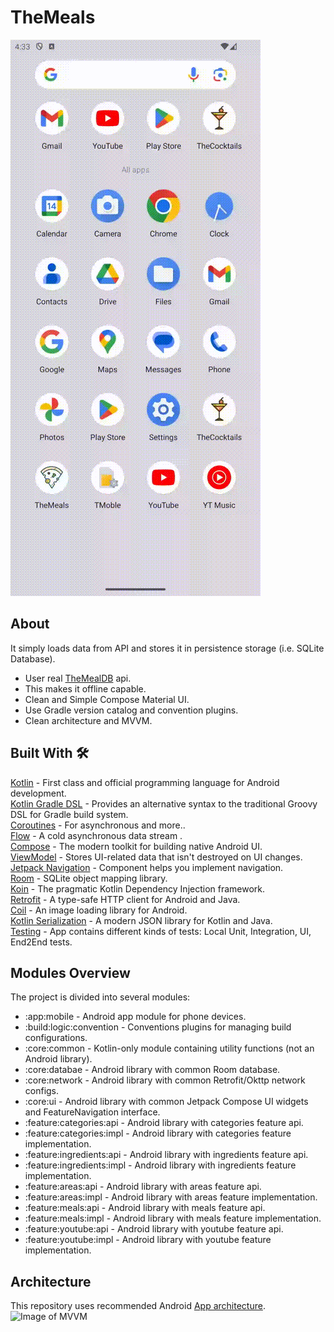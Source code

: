 # TheMeals

![GitHub Logo](/screenshots/meals_app_flow.gif)

## About
It simply loads data from API and stores it in persistence storage (i.e. SQLite Database).
* User real [TheMealDB](https://www.themealdb.com/) api.<br>
* This makes it offline capable.<br>
* Clean and Simple Compose Material UI.<br>
* Use Gradle version catalog and convention plugins.<br>
* Clean architecture and MVVM.<br>

## Built With 🛠
[Kotlin](https://kotlinlang.org/) - First class and official programming language for Android development.<br>
[Kotlin Gradle DSL](https://docs.gradle.org/current/userguide/kotlin_dsl.html) - Provides an alternative syntax to the traditional Groovy DSL for Gradle build system. <br>
[Coroutines](https://kotlinlang.org/docs/reference/coroutines-overview.html) - For asynchronous and more..<br>
[Flow](https://kotlin.github.io/kotlinx.coroutines/kotlinx-coroutines-core/kotlinx.coroutines.flow/-flow/) - A cold asynchronous data stream .<br>
[Compose](https://developer.android.com/develop/ui/compose/documentation) - The modern toolkit for building native Android UI.<br>
[ViewModel](https://developer.android.com/topic/libraries/architecture/viewmodel) - Stores UI-related data that isn't destroyed on UI changes.<br>
[Jetpack Navigation](https://developer.android.com/guide/navigation) - Component helps you implement navigation.<br>
[Room](https://developer.android.com/topic/libraries/architecture/room) - SQLite object mapping library.<br>
[Koin](https://insert-koin.io) - The pragmatic Kotlin Dependency Injection framework.<br>
[Retrofit](https://square.github.io/retrofit/) - A type-safe HTTP client for Android and Java.<br>
[Coil](https://coil-kt.github.io/coil/) - An image loading library for Android.<br>
[Kotlin Serialization]([https://github.com/square/moshi](https://kotlinlang.org/docs/serialization.html)) - A modern JSON library for Kotlin and Java.<br>
[Testing](https://developer.android.com/training/testing) - App contains different kinds of tests: Local Unit, Integration, UI, End2End tests.<br>

## Modules Overview
The project is divided into several modules:
- :app:mobile - Android app module for phone devices.
- :build:logic:convention - Conventions plugins for managing build configurations.
- :core:common - Kotlin-only module containing utility functions (not an Android library).
- :core:databae - Android library with common Room database.
- :core:network - Android library with common Retrofit/Okttp network configs.
- :core:ui - Android library with common Jetpack Compose UI widgets and FeatureNavigation interface.
- :feature:categories:api - Android library with categories feature api.
- :feature:categories:impl - Android library with categories feature implementation.
- :feature:ingredients:api - Android library with ingredients feature api.
- :feature:ingredients:impl - Android library with ingredients feature implementation.
- :feature:areas:api - Android library with areas feature api.
- :feature:areas:impl - Android library with areas feature implementation.
- :feature:meals:api - Android library with meals feature api.
- :feature:meals:impl - Android library with meals feature implementation.
- :feature:youtube:api - Android library with youtube feature api.
- :feature:youtube:impl - Android library with youtube feature implementation.

## Architecture
This repository uses recommended Android [App architecture](https://developer.android.com/topic/architecture).
![Image of MVVM](https://developer.android.com/static/topic/libraries/architecture/images/mad-arch-ui-udf.png)

